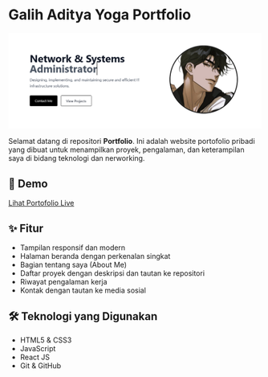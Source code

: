 # Galih Aditya Yoga Portfolio

![Banner Portfolio](a.png)

Selamat datang di repositori **Portfolio**. Ini adalah website portofolio pribadi yang dibuat untuk menampilkan proyek, pengalaman, dan keterampilan saya di bidang teknologi dan nerworking.

## 🔗 Demo

[Lihat Portofolio Live](http://portofolion40.vercel.app)  

## ✨ Fitur

- Tampilan responsif dan modern
- Halaman beranda dengan perkenalan singkat
- Bagian tentang saya (About Me)
- Daftar proyek dengan deskripsi dan tautan ke repositori
- Riwayat pengalaman kerja
- Kontak dengan tautan ke media sosial

## 🛠️ Teknologi yang Digunakan

- HTML5 & CSS3
- JavaScript
- React JS
- Git & GitHub
